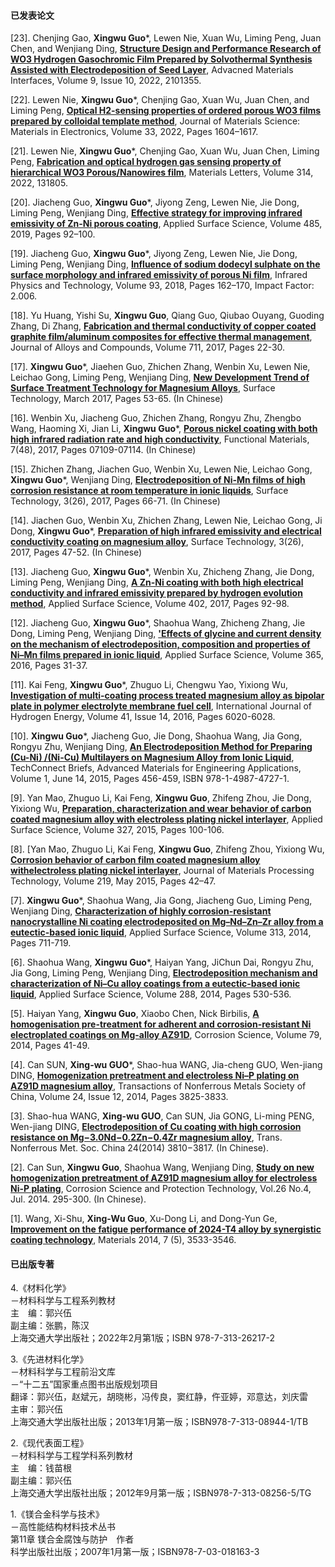#### 已发表论文
[23]. Chenjing Gao, **Xingwu Guo***, Lewen Nie, Xuan Wu, Liming Peng, Juan Chen, and Wenjiang Ding, [**Structure Design and Performance Research of WO3 Hydrogen Gasochromic Film Prepared by Solvothermal Synthesis Assisted with Electrodeposition of Seed Layer**](https://doi.org/10.1002/admi.202101355), Advacned Materials Interfaces, Volume 9, Issue 10, 2022, 2101355.

[22]. Lewen Nie, **Xingwu Guo***, Chenjing Gao, Xuan Wu, Juan Chen, and Liming Peng, [**Optical H2-sensing properties of ordered porous WO3 films prepared by colloidal template method**](https://doi.org/10.1007/s10854-022-07694-z), Journal of Materials Science: Materials in Electronics, Volume 33, 2022, Pages 1604–1617.

[21]. Lewen Nie, **Xingwu Guo***, Chenjing Gao, Xuan Wu, Juan Chen, Liming Peng, [**Fabrication and optical hydrogen gas sensing property of hierarchical WO3 Porous/Nanowires film**](https://doi.org/10.1016/j.matlet.2022.131805), Materials Letters, Volume 314, 2022, 131805.

[20]. Jiacheng Guo, **Xingwu Guo***, Jiyong Zeng, Lewen Nie, Jie Dong, Liming Peng, Wenjiang Ding, [**Effective strategy for improving infrared emissivity of Zn-Ni porous coating**](https://doi.org/10.1016/j.apsusc.2019.04.191), Applied Surface Science, Volume 485, 2019, Pages 92–100.

[19]. Jiacheng Guo, **Xingwu Guo***, Jiyong Zeng, Lewen Nie, Jie Dong, Liming Peng, Wenjiang Ding, [**Influence of sodium dodecyl sulphate on the surface morphology and infrared emissivity of porous Ni film**](https://doi.org/10.1016/j.infrared.2018.07.029), Infrared Physics and Technology, Volume 93, 2018, Pages 162–170, Impact Factor: 2.006.

[18]. Yu Huang, Yishi Su, **Xingwu Guo**, Qiang Guo, Qiubao Ouyang, Guoding Zhang, Di Zhang, [**Fabrication and thermal conductivity of copper coated graphite film/aluminum composites for effective thermal management**](https://doi.org/10.1016/j.jallcom.2017.03.233), Journal of Alloys and Compounds, Volume 711, 2017, Pages 22-30.

[17]. **Xingwu Guo***, Jiaehen Guo, Zhichen Zhang, Wenbin Xu, Lewen Nie, Leichao Gong, Liming Peng, Wenjiang Ding, [**New Development Trend of Surface Treatment Technology for Magnesium Alloys**](https://doi.org/10.16490/j.cnki.issn.1001-3660.2017.03.008), Surface Technology, March 2017, Pages 53-65. (In Chinese)

[16]. Wenbin Xu, Jiacheng Guo, Zhichen Zhang, Rongyu Zhu, Zhengbo Wang, Haoming Xi, Jian Li, **Xingwu Guo***, [**Porous nickel coating with both high infrared radiation rate and high conductivity**](https://kns.cnki.net/kcms/detail/detail.aspx?dbcode=CJFD&dbname=CJFDLAST2017&filename=GNCL201707021&uniplatform=NZKPT&v=G14qF9Uy_wkYClUj8KIaiw1aqYfORi1d3-_EuIraCb52DtF7wCw2WsF9fI23j6c5), Functional Materials, 7(48), 2017, Pages 07109-07114. (In Chinese)

[15]. Zhichen Zhang, Jiachen Guo, Wenbin Xu, Lewen Nie, Leichao Gong, **Xingwu Guo***, Wenjiang Ding, [**Electrodeposition of Ni-Mn films of high corrosion resistance at room temperature in ionic liquids**](https://doi.org/10.16490/j.cnki.issn.1001-3660.2017.03.009), Surface Technology, 3(26), 2017, Pages 66-71. (In Chinese)

[14]. Jiachen Guo, Wenbin Xu, Zhichen Zhang, Lewen Nie, Leichao Gong, Ji Dong, **Xingwu Guo***, [**Preparation of high infrared emissivity and electrical conductivity coating on magnesium alloy**](https://doi.org/10.16490/j.cnki.issn.1001-3660.2017.03.007), Surface Technology, 3(26), 2017, Pages 47-52. (In Chinese)

[13]. Jiacheng Guo, **Xingwu Guo***, Wenbin Xu, Zhicheng Zhang, Jie Dong, Liming Peng, Wenjiang Ding, [**A Zn-Ni coating with both high electrical conductivity and infrared emissivity prepared by hydrogen evolution method**](https://doi.org/10.1016/j.apsusc.2017.01.053), Applied Surface Science, Volume 402, 2017, Pages 92-98.

[12]. Jiacheng Guo, **Xingwu Guo***, Shaohua Wang, Zhicheng Zhang, Jie Dong, Liming Peng, Wenjiang Ding, [**'Effects of glycine and current density on the mechanism of electrodeposition, composition and properties of Ni–Mn films prepared in ionic liquid**](https://doi.org/10.1016/j.apsusc.2015.12.248), Applied Surface Science, Volume 365, 2016, Pages 31-37.

[11]. Kai Feng, **Xingwu Guo***, Zhuguo Li, Chengwu Yao, Yixiong Wu, [**Investigation of multi-coating process treated magnesium alloy as bipolar plate in polymer electrolyte membrane fuel cell**](https://doi.org/10.1016/j.ijhydene.2016.02.147), International Journal of Hydrogen Energy, Volume 41, Issue 14, 2016, Pages 6020-6028.

[10]. **Xingwu Guo***, Jiacheng Guo, Jie Dong, Shaohua Wang, Jia Gong, Rongyu Zhu, Wenjiang Ding, [**An Electrodeposition Method for Preparing (Cu-Ni) /(Ni-Cu) Multilayers on Magnesium Alloy from Ionic Liquid**](https://briefs.techconnect.org/papers/an-electrodeposition-method-for-preparing-ni-cu-cu-ni-multilayers-on-magnesium-alloy-from-ionic-liquid/), TechConnect Briefs, Advanced Materials for Engineering Applications, Volume 1, June 14, 2015, Pages 456-459, ISBN 978-1-4987-4727-1.

[9]. Yan Mao, Zhuguo Li, Kai Feng, **Xingwu Guo**, Zhifeng Zhou, Jie Dong, Yixiong Wu, [**Preparation, characterization and wear behavior of carbon coated magnesium alloy with electroless plating nickel interlayer**](https://doi.org/10.1016/j.apsusc.2014.11.151), Applied Surface Science, Volume 327, 2015, Pages 100-106.

[8]. [Yan Mao, Zhuguo Li, Kai Feng, **Xingwu Guo**, Zhifeng Zhou, Yixiong Wu, [**Corrosion behavior of carbon film coated magnesium alloy withelectroless plating nickel interlayer**](https://doi.org/10.1016/j.jmatprotec.2014.12.003), Journal of Materials Processing Technology, Volume 219, May 2015, Pages 42–47.

[7]. **Xingwu Guo***, Shaohua Wang, Jia Gong, Jiacheng Guo, Liming Peng, Wenjiang Ding, [**Characterization of highly corrosion-resistant nanocrystalline Ni coating electrodeposited on Mg–Nd–Zn–Zr alloy from a eutectic-based ionic liquid**](https://doi.org/10.1016/j.apsusc.2014.06.060), Applied Surface Science, Volume 313, 2014, Pages 711-719.

[6]. Shaohua Wang, **Xingwu Guo***, Haiyan Yang, JiChun Dai, Rongyu Zhu, Jia Gong, Liming Peng, Wenjiang Ding, [**Electrodeposition mechanism and characterization of Ni–Cu alloy coatings from a eutectic-based ionic liquid**](https://doi.org/10.1016/j.apsusc.2013.10.065), Applied Surface Science, Volume 288, 2014, Pages 530-536.

[5]. Haiyan Yang, **Xingwu Guo**, Xiaobo Chen, Nick Birbilis, [**A homogenisation pre-treatment for adherent and corrosion-resistant Ni electroplated coatings on Mg-alloy AZ91D**](https://doi.org/10.1016/j.corsci.2013.10.024), Corrosion Science, Volume 79, 2014, Pages 41-49.

[4]. Can SUN, **Xing-wu GUO***, Shao-hua WANG, Jia-cheng GUO, Wen-jiang DING, [**Homogenization pretreatment and electroless Ni–P plating on AZ91D magnesium alloy**](https://doi.org/10.1016/S1003-6326(14)63539-1), Transactions of Nonferrous Metals Society of China, Volume 24, Issue 12, 2014, Pages 3825-3833.

[3]. Shao-hua WANG, **Xing-wu GUO**, Can SUN, Jia GONG, Li-ming PENG, Wen-jiang DING, [**Electrodeposition of Cu coating with high corrosion resistance on Mg−3.0Nd−0.2Zn−0.4Zr magnesium alloy**](https://kns.cnki.net/kcms/detail/detail.aspx?dbcode=CJFD&dbname=CJFDLAST2015&filename=ZYSY201412010&uniplatform=NZKPT&v=MNdSHVbIN3cpQEXUA4XQnz5Ha1EUfb4p72eI1KFg45E29GNtTzGJWpgD744EnyjO), Trans. Nonferrous Met. Soc. China 24(2014) 3810−3817. (In Chinese).

[2]. Can Sun, **Xingwu Guo**, Shaohua Wang, Wenjiang Ding, [**Study on new homogenization pretreatment of AZ91D magnesium alloy for electroless Ni-P plating**](https://kns.cnki.net/kcms/detail/detail.aspx?dbcode=CJFD&dbname=CJFDLAST2015&filename=ZYSY201412012&uniplatform=NZKPT&v=MNdSHVbIN3dzHo1XTzRvl8UuP-CTO511gyukGNwqCMYy4wbDL3BV2LaTc3IyHGXj), Corrosion Science and Protection Technology, Vol.26 No.4, Jul. 2014. 295-300. (In Chinese).

[1]. Wang, Xi-Shu, **Xing-Wu Guo**, Xu-Dong Li, and Dong-Yun Ge, [**Improvement on the fatigue performance of 2024-T4 alloy by synergistic coating technology**](https://doi.org/10.3390/ma7053533), Materials 2014, 7 (5), 3533-3546.


#### 已出版专著
4.《材料化学》  
－材料科学与工程系列教材   
主　编：郭兴伍   
副主编：张鹏，陈汉  
上海交通大学出版社；2022年2月第1版；ISBN 978-7-313-26217-2

3.《先进材料化学》   
－材料科学与工程前沿文库  
－“十二五”国家重点图书出版规划项目  
翻译：郭兴伍，赵斌元，胡晓彬，冯传良，窦红静，仵亚婷，邓意达，刘庆雷  
主审：郭兴伍  
上海交通大学出版社出版；2013年1月第一版；ISBN978-7-313-08944-1/TB

2.《现代表面工程》  
－材料科学与工程学科系列教材  
主　编：钱苗根  
副主编：郭兴伍  
上海交通大学出版社出版；2012年9月第一版；ISBN978-7-313-08256-5/TG

1.《镁合金科学与技术》    
－高性能结构材料技术丛书   
第11章 镁合金腐蚀与防护　作者  
科学出版社出版；2007年1月第一版；ISBN978-7-03-018163-3  
